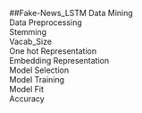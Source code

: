 ##Fake-News_LSTM
Data Mining<br>
Data Preprocessing<br>
Stemming<br>
Vacab_Size<br>
One hot Representation<br>
Embedding Representation<br>
Model Selection<br>
Model Training<br>
Model Fit<br>
Accuracy<br>